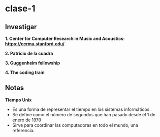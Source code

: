 # clase-1

## Investigar

**1. Center for Computer Research in Music and Acoustics:**
__https://ccrma.stanford.edu/__

**2. Patricio de la cuadra**

**3. Guggenheim fellowship**

**4. The coding train**


## Notas

**Tiempo Unix**
- Es una forma de representar el tiempo en los sistemas informáticos.
- Se define como el número de segundos que han pasado desde el 1 de enero de 1970
- Sirve para coordinar las computadoras en todo el mundo, una referencia.
